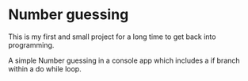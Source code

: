 # Number guessing


This is my first and small project for a long time to get back into programming.

A simple Number guessing in a console app which includes a if branch within a do while loop.
